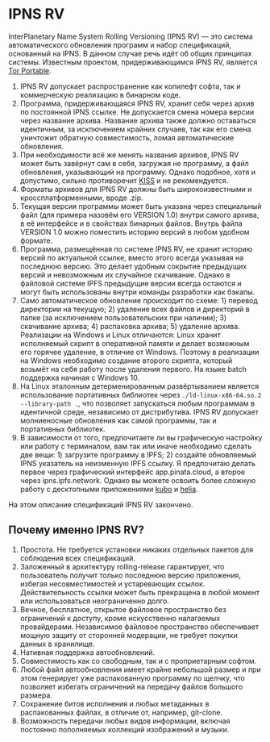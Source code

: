 # IPNS RV
InterPlanetary Name System Rolling Versioning (IPNS RV) — это система автоматического обновления программ и набор спецификаций, основанный на IPNS. В данном случае речь идёт об общих принципах системы. Известным проектом, придерживающимся IPNS RV, является [Tor Portable](https://github.com/Verity-Freedom/Tor-Portable).

1. IPNS RV допускает распространение как копилефт софта, так и коммерческую реализацию в бинарном коде.
2. Программа, придерживающаяся IPNS RV, хранит себя через архив по постоянной IPNS ссылке. Не допускается смена номера версии через название архива. Название архива также должно оставаться идентичным, за исключением крайних случаев, так как его смена уничтожит обратную совместимость, ломая автоматические обновления.
3. При необходимости всё же менять названия архивов, IPNS RV может быть завёрнут сам в себя, загружая не программу, а файл обновления, указывающий на программу. Однако подобное, хотя и допустимо, сильно противоречит [KISS](https://en.wikipedia.org/wiki/KISS_principle) и не рекомендуется.
4. Форматы архивов для IPNS RV должны быть широкоизвестными и кроссплатформенными, вроде .zip.
5. Текущая версия программы может быть указана через специальный файл (для примера назовём его VERSION 1.0) внутри самого архива, в её интерфейсе и в свойствах бинарных файлов. Внутрь файла VERSION 1.0 можно поместить историю версий в любом удобном формате.
6. Программа, размещённая по системе IPNS RV, не хранит историю версий по актуальной ссылке, вместо этого всегда указывая на последнюю версию. Это делает удобным сокрытие предыдущих версий и невозможным их случайное скачивание. Однако в файловой системе IPFS предыдущие версии всегда остаются и могут быть использованы внутри команды разработки как бэкапы.
7. Само автоматическое обновление происходит по схеме: 1) перевод директории на текущую; 2) удаление всех файлов и директорий в папке (за исключением пользовательских при наличии); 3) скачивание архива; 4) распаковка архива; 5) удаление архива. Реализации на Windows и Linux отличаются: Linux хранит исполняемый скрипт в оперативной памяти и делает возможным его горячее удаление, в отличие от Windows. Поэтому в реализации на Windows необходимо создание второго скрипта, который возьмёт на себя работу после удаления первого. На языке batch поддержка начиная с Windows 10.
8. На Linux эталонным детерменированным развёртыванием является использование портативных библиотек через `./ld-linux-x86-64.so.2 --library-path .`, что позволяет запускаться любым программам в идентичной среде, независимо от дистрибутива. IPNS RV допускает молниеносные обновления как самой программы, так и портативных библиотек.
9. В зависимости от того, предпочитаете ли вы графическую настройку или работу с терминалом, вам так или иначе необходимо сделать две вещи: 1) загрузите программу в IPFS; 2) создайте обновляемый IPNS указатель на неизменную IPFS ссылку. Я предпочитаю делать первое через графический интерфейс app.pinata.cloud, а второе через ipns.ipfs.network. Однако вы можете освоить более сложную работу с десктопными приложениями [kubo](https://github.com/ipfs/kubo) и [helia](https://github.com/ipfs/helia).

На этом описание спецификаций IPNS RV закончено.

## Почему именно IPNS RV?
1. Простота. Не требуется установки никаких отдельных пакетов для соблюдения всех спецификаций.
2. Заложенный в архитектуру rolling-release гарантирует, что пользователь получит только последнюю версию приложения, избегая несовместимостей и устаревающих ссылок. Действительность ссылки может быть прекращена в любой момент или использоваться неограниченно долго.
3. Вечное, бесплатное, открытое файловое пространство без ограничений к доступу, кроме искусственно налагаемых провайдерами. Независимое файловое пространство обеспечивает мощную защиту от сторонней модерации, не требует покупки данных в хранилище.
4. Нативная поддержка автообновлений.
5. Совместимость как со свободным, так и с проприетарным софтом.
6. Любой файл автообновления имеет крайне небольшой размер и при этом генерирует уже распакованную программу по щелчку, что позволяет избегать ограничений на передачу файлов большого размера.
7. Сохранение битов исполнения и любых метаданных в распакованных файлах, в отличие от, например, git-clone.
8. Возможность передачи любых видов информации, включая постоянно пополняемых коллекций изображений и музыки.
